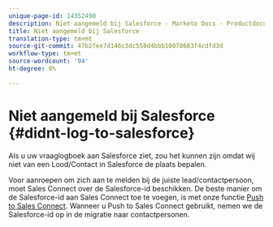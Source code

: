```yaml
---
unique-page-id: 14352490
description: Niet aangemeld bij Salesforce - Marketo Docs - Productdocumentatie
title: Niet aangemeld bij Salesforce
translation-type: tm+mt
source-git-commit: 47b2fee7d146c3dc558d4bbb10070683f4cdfd3d
workflow-type: tm+mt
source-wordcount: '94'
ht-degree: 0%

---
```



# Niet aangemeld bij Salesforce {#didnt-log-to-salesforce}

Als u uw vraaglogboek aan Salesforce ziet, zou het kunnen zijn omdat wij niet van een Lood/Contact in Salesforce de plaats bepalen.

Voor aanroepen om zich aan te melden bij de juiste lead/contactpersoon, moet Sales Connect over de Salesforce-id beschikken. De beste manier om de Salesforce-id aan Sales Connect toe te voegen, is met onze functie [Push to Sales Connect](http://docs.marketo.com/x/XQDb). Wanneer u Push to Sales Connect gebruikt, nemen we de Salesforce-id op in de migratie naar contactpersonen.

